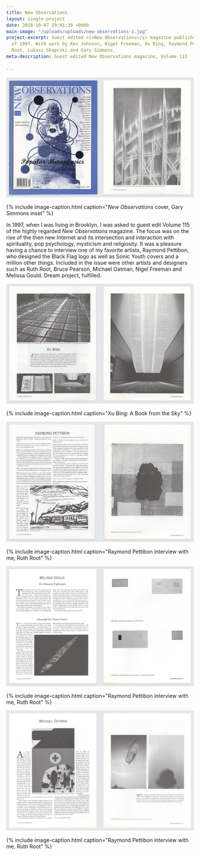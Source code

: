 ```yaml
---
title: New Observations
layout: single-project
date: 2018-10-07 19:01:39 +0000
main-image: "/uploads/uploads/new-observations-1.jpg"
project-excerpt: Guest edited <i>New Observations</i> magazine published in Summer
  of 1997. With work by Ken Johnson, Nigel Freeman, Xu Bing, Raymond Pettibon, Ruth
  Root, Lukasz Skapcski and Gary Simmons.
meta-description: Guest edited New Observations magazine, Volume 115

---
```

![](/uploads/uploads/new-observations-1.jpg)

{% include image-caption.html caption="<i>New Observations</i> cover, Gary Simmons inset" %}

In 1997, when I was living in Brooklyn, I was asked to guest edit Volume 115 of the highly regarded <i>New Observations</i> magazine. The focus was on the rise of the then new Internet and its intersection and interaction with spirituality, pop psychology, mysticism and religiosity. It was a pleasure having a chance to interview one of my favorite artists, Raymond Pettibon, who designed the Black Flag logo as well as Sonic Youth covers and a million other things. Included in the issue were other artists and designers such as Ruth Root, Bruce Pearson, Michael Oatman, Nigel Freeman and Melissa Gould. Dream project, fulfilled.

<section class="project-column-one" markdown="1">

![](/uploads/uploads/new-observations-2.jpg)

{% include image-caption.html caption="Xu Bing: A Book from the Sky" %}

</section>

<section class="project-column-two" markdown="1">

![](/uploads/uploads/new-observations-3.jpg)

{% include image-caption.html caption="Raymond Pettibon interview with me, Ruth Root" %}

</section>

<section class="project-column-one" markdown="1">

![](/uploads/uploads/new-observations-4.jpg)

{% include image-caption.html caption="Raymond Pettibon interview with me, Ruth Root" %}

</section>

<section class="project-column-two" markdown="1">

![](/uploads/uploads/new-observations-5.jpg)

{% include image-caption.html caption="Raymond Pettibon interview with me, Ruth Root" %}

</section>